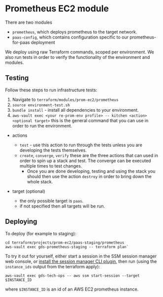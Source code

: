 # Prometheus EC2 module

There are two modules

 - `prometheus`, which deploys prometheus to the target network.
 - `paas-config`, which contains configuration specific to our
   prometheus-for-paas deployment

We deploy using raw Terraform commands, scoped per environment.  We also run tests in order to verify the functionality of the environment and modules.

## Testing

Follow these steps to run infrastructure tests:

1. Navigate to `terraform/modules/prom-ec2/prometheus`
2. `source environment-test.sh`
3. `bundle install` - install all dependencies to your environment.
4. `aws-vault exec <your re-prom-env profile> -- kitchen <action> <optional target>` this is the general command that you can use in order to run the environment.
  - actions
    - `test` - use this action to run through the tests unless you are developing the tests themselves.
    - `create`, `converge`, `verify` these are the three actions that can used in order to spin up a stack and test. The converge can be executed multiple times to test changes.
      - Once you are done developing, testing and using the stack you should then use the action `destroy` in order to bring down the whole stack.

  - target (optional)
    - the only possible target is `paas`.
    - if not specified then all targets will be run.

## Deploying

To deploy (for example to staging):

```shell
cd terraform/projects/prom-ec2/paas-staging/prometheus
aws-vault exec gds-prometheus-staging -- terraform plan`
```

To try it out for yourself, either start a session in the SSM session
manager web console, or [install the session manager CLI
plugin][session-manager-install], then run (using the `instance_ids`
output from the terraform apply):

    aws-vault exec gds-tech-ops -- aws ssm start-session --target $INSTANCE_ID

where `$INSTANCE_ID` is an id of an AWS EC2 prometheus instance.

[session-manager-install]: https://docs.aws.amazon.com/systems-manager/latest/userguide/session-manager-working-with-install-plugin.html
